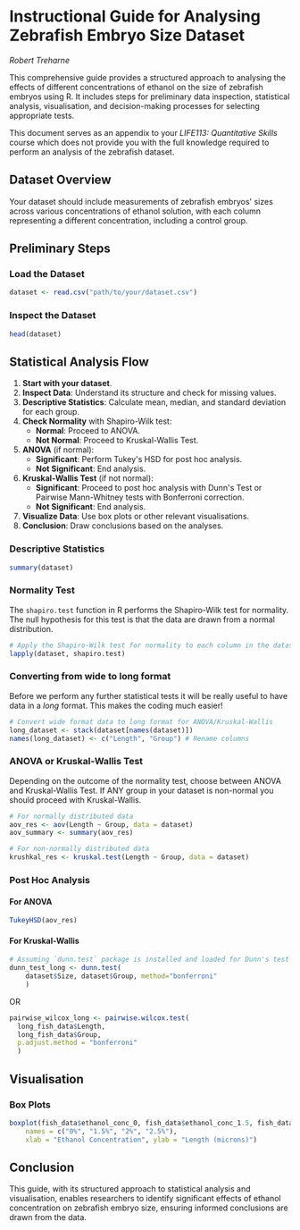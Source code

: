 
# Instructional Guide for Analysing Zebrafish Embryo Size Dataset

*Robert Treharne*

This comprehensive guide provides a structured approach to analysing the effects of different concentrations of ethanol on the size of zebrafish embryos using R. It includes steps for preliminary data inspection, statistical analysis, visualisation, and decision-making processes for selecting appropriate tests.

This document serves as an appendix to your *LIFE113: Quantitative Skills* course which does not provide you with the full knowledge required to perform an analysis of the zebrafish dataset.

## Dataset Overview

Your dataset should include measurements of zebrafish embryos' sizes across various concentrations of ethanol solution, with each column representing a different concentration, including a control group.

## Preliminary Steps

### Load the Dataset

```r
dataset <- read.csv("path/to/your/dataset.csv")
```

### Inspect the Dataset

```r
head(dataset)
```

## Statistical Analysis Flow

1. **Start with your dataset**.
2. **Inspect Data**: Understand its structure and check for missing values.
3. **Descriptive Statistics**: Calculate mean, median, and standard deviation for each group.
4. **Check Normality** with Shapiro-Wilk test:
   - **Normal**: Proceed to ANOVA.
   - **Not Normal**: Proceed to Kruskal-Wallis Test.
5. **ANOVA** (if normal):
   - **Significant**: Perform Tukey's HSD for post hoc analysis.
   - **Not Significant**: End analysis.
6. **Kruskal-Wallis Test** (if not normal):
   - **Significant**: Proceed to post hoc analysis with Dunn's Test or Pairwise Mann-Whitney tests with Bonferroni correction.
   - **Not Significant**: End analysis.
7. **Visualize Data**: Use box plots or other relevant visualisations.
8. **Conclusion**: Draw conclusions based on the analyses.

### Descriptive Statistics

```r
summary(dataset)
```

### Normality Test

The `shapiro.test` function in R performs the Shapiro-Wilk test for normality. The null hypothesis for this test is that the data are drawn from a normal distribution. 

```r
# Apply the Shapiro-Wilk test for normality to each column in the dataset
lapply(dataset, shapiro.test)
```
### Converting from wide to long format

Before we perform any further statistical tests it will be really useful to have data in a *long* format. This makes the coding much easier!

```r
# Convert wide format data to long format for ANOVA/Kruskal-Wallis
long_dataset <- stack(dataset[names(dataset)])
names(long_dataset) <- c("Length", "Group") # Rename columns
```

### ANOVA or Kruskal-Wallis Test

Depending on the outcome of the normality test, choose between ANOVA and Kruskal-Wallis Test. If ANY group in your dataset is non-normal you should proceed with Kruskal-Wallis.

```r
# For normally distributed data
aov_res <- aov(Length ~ Group, data = dataset)
aov_summary <- summary(aov_res)

# For non-normally distributed data
krushkal_res <- kruskal.test(Length ~ Group, data = dataset)
```

### Post Hoc Analysis

#### For ANOVA

```r
TukeyHSD(aov_res)
```

#### For Kruskal-Wallis

```r
# Assuming `dunn.test` package is installed and loaded for Dunn's test
dunn_test_long <- dunn.test(
    dataset$Size, dataset$Group, method="bonferroni"
    )
```

OR

```r
pairwise_wilcox_long <- pairwise.wilcox.test(
  long_fish_data$Length,
  long_fish_data$Group,
  p.adjust.method = "bonferroni"
  )
```

## Visualisation

### Box Plots

```r
boxplot(fish_data$ethanol_conc_0, fish_data$ethanol_conc_1.5, fish_data$ethanol_conc_2, fish_data$ethanol_conc_2.5,
    names = c("0%", "1.5%", "2%", "2.5%"),
    xlab = "Ethanol Concentration", ylab = "Length (microns)")
```

## Conclusion

This guide, with its structured approach to statistical analysis and visualisation, enables researchers to identify significant effects of ethanol concentration on zebrafish embryo size, ensuring informed conclusions are drawn from the data.



